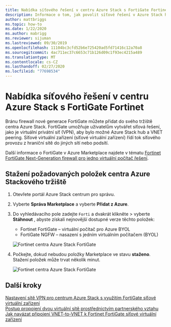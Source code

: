 ```yaml
---
title: Nabídka síťového řešení v centru Azure Stack s FortiGate Fortinet
description: Informace o tom, jak povolit síťové řešení v Azure Stack hub pomocí Fortinet FortiGate
author: mattbriggs
ms.topic: how-to
ms.date: 1/22/2020
ms.author: mabrigg
ms.reviewer: sijuman
ms.lastreviewed: 09/30/2019
ms.openlocfilehash: 11104bc3cfd52b6e725420ad5fd71416c12a70a8
ms.sourcegitcommit: 4ac711ec37c6653c71b126d09c1f93ec4215a489
ms.translationtype: MT
ms.contentlocale: cs-CZ
ms.lasthandoff: 02/27/2020
ms.locfileid: "77698534"
---
```

# <a name="offer-a-network-solution-in-azure-stack-hub-with-fortinet-fortigate"></a>Nabídka síťového řešení v centru Azure Stack s FortiGate Fortinet

Bránu firewall nové generace FortiGate můžete přidat do svého tržiště centra Azure Stack. FortiGate umožňuje uživatelům vytvářet síťová řešení, jako je virtuální privátní síť (VPN), aby bylo možné Azure Stack hub a VNET peering. Síťové virtuální zařízení (síťové virtuální zařízení) řídí tok síťového provozu z hraniční sítě do jiných sítí nebo podsítí. 

Další informace o FortiGate v Azure Marketplace najdete v tématu [Fortinet FortiGate Next-Generation firewall pro jedno virtuální počítač řešení](https://azuremarketplace.microsoft.com/marketplace/apps/fortinet.fortinet-FortiGate-singlevm).

## <a name="download-the-required-azure-stack-hub-marketplace-items"></a>Stažení požadovaných položek centra Azure Stackového tržiště

1.  Otevřete portál Azure Stack centrum pro správu.

2.  Vyberte **Správa Marketplace** a vyberte **Přidat z Azure**.

3. Do vyhledávacího pole zadejte `Forti` a dvakrát klikněte > vyberte **Stáhnout** , abyste získali nejnovější dostupné verze těchto položek: 
    - Fortinet FortiGate – virtuální počítač pro Azure BYOL
    - FortiGate NGFW – nasazení s jedním virtuálním počítačem (BYOL)

    ![Fortinet centra Azure Stack FortiGate](./media/azure-stack-network-solutions-enable/azure-stack-marketplace-FortiGate-fortinet.png)

2.  Počkejte, dokud nebudou položky Marketplace ve stavu **staženo**. Stažení položek může trvat několik minut.

    ![Fortinet centra Azure Stack FortiGate](./media/azure-stack-network-solutions-enable/image4.png)

## <a name="next-steps"></a>Další kroky

[Nastavení sítě VPN pro centrum Azure Stack s využitím FortiGate síťové virtuální zařízení](../user/azure-stack-network-howto-vnet-to-onprem.md)  
[Postup propojení dvou virtuální sítě prostřednictvím partnerského vztahu](../user/azure-stack-network-howto-vnet-to-vnet.md)  
[Jak navázat připojení VNET-to-VNET k Fortinet FortiGate síťové virtuální zařízení](../user/azure-stack-network-howto-vnet-to-vnet-stacks.md)  
